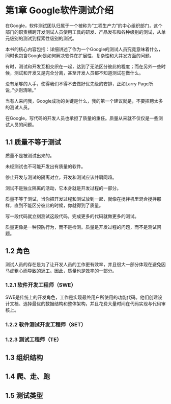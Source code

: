 # 第1章 Google软件测试介绍

在Google，软件测试团队归属于一个被称为“工程生产力”的中心组织部门，这个部门的职责横跨开发测试人员使用工具的研发、产品发布和各种级别的测试，从单元级别的测试到探索性级别的测试。

本书的核心内容包括：详细讲述了作为一个Google的测试人员究竟意味着什么，同时也包含Google是如何解决软件在扩展性、复杂性和大并发方面的问题。

有时，测试和开发互相交织在一起，达到了无法区分彼此的程度；而在另外一些时候，测试和开发又是完全分离，甚至开发人员都不知道测试在做什么。

没有足够的人手，使得我们不得不去做好优先级的安排，正如Larry Page所说，”少则清晰。”

当有人来问我，Google成功的关键是什么，我的第一个建议就是，不要招聘太多的测试人员。

在Google，写代码的开发人员也承担了质量的重任。质量从来就不仅仅是一些测试人员的问题。

## 1.1 质量不等于测试

质量不是被测试出来的。

未经测试也不可能开发出有质量的软件。

停止开发与测试的隔离对立，开发和测试应该并肩同趋。

测试不是独立隔离的活动，它本身就是开发过程的一部分。

质量不等于测试，当你把开发过程和测试放到一起，就像在搅拌机里混合搅拌那样，直到不能区分彼此的时候，你就得到了质量。

写一段代码就立刻测试这段代码，完成更多的代码就做更多的测试。

质量更像是一种预防行为，而不是检测。质量是开发过程的问题，而不是测试问题。

## 1.2 角色

测试人员的存在是为了让开发人员的工作更有效率，并且很大一部分体现在避免因马虎粗心而导致的返工。因此，质量也是效率的一部分。

### 1.2.1 软件开发工程师（SWE）

SWE是传统上的开发角色，工作是实现最终用户所使用的功能代码。他们创建设计文档、选择最优的数据结构和整体架构，并且花费大量时间在代码实现与代码审核上。

### 1.2.2 软件测试开发工程师（SET）

### 1.2.3 测试工程师（TE）

## 1.3 组织结构

## 1.4 爬、走、跑

## 1.5 测试类型
